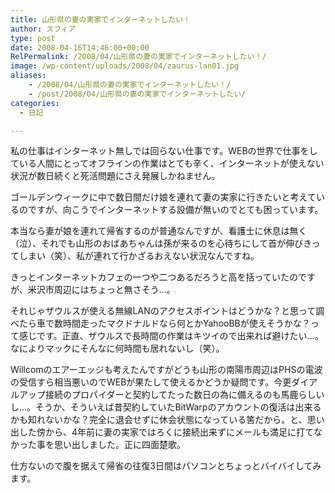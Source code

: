 ```yaml
---
title: 山形県の妻の実家でインターネットしたい！
author: スフィア
type: post
date: 2008-04-16T14:46:00+00:00
RelPermalink: /2008/04/山形県の妻の実家でインターネットしたい！/
image: /wp-content/uploads/2008/04/zaurus-lan01.jpg
aliases:
    - /2008/04/山形県の妻の実家でインターネットしたい！/
    - /post/2008/04/山形県の妻の実家でインターネットしたい/
categories:
  - 日記

---
```

私の仕事はインターネット無しでは回らない仕事です。WEBの世界で仕事をしている人間にとってオフラインの作業はとても辛く、インターネットが使えない状況が数日続くと死活問題にさえ発展しかねません。

ゴールデンウィークに中で数日間だけ娘を連れて妻の実家に行きたいと考えているのですが、向こうでインターネットする設備が無いのでとても困っています。

本当なら妻が娘を連れて帰省するのが普通なんですが、看護士に休息は無く（泣）、それでも山形のおばあちゃんは孫が来るのを心待ちにして首が伸びきってしまい（笑）、私が連れて行かざるおえない状況なんですね。

きっとインターネットカフェの一つや二つあるだろうと高を括っていたのですが、米沢市周辺にはちょっと無さそう…。

それじゃザウルスが使える無線LANのアクセスポイントはどうかな？と思って調べたら車で数時間走ったマクドナルドなら何とかYahooBBが使えそうかな？って感じです。正直、ザウルスで長時間の作業はキツイので出来れば避けたい…。なによりマックにそんなに何時間も居れないし（笑）。

Willcomのエアーエッジも考えたんですがどうも山形の南陽市周辺はPHSの電波の受信すら相当悪いのでWEBが果たして使えるかどうか疑問です。今更ダイアルアップ接続のプロパイダーと契約してたった数日の為に備えるのも馬鹿らしいし…。そうか、そういえば昔契約していたBitWarpのアカウントの復活は出来るかも知れないかな？完全に退会せずに休会状態になっている筈だから。と、思い出した傍から、4年前に妻の実家ではろくに接続出来ずにメールも満足に打てなかった事を思い出しました。正に四面楚歌。

仕方ないので腹を据えて帰省の往復3日間はパソコンとちょっとバイバイしてみます。